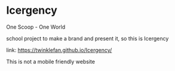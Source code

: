 # Icergency
One Scoop - One World

school project to make a brand and present it, so this is Icergency

link: https://twinklefan.github.io/Icergency/


This is not a mobile friendly website
